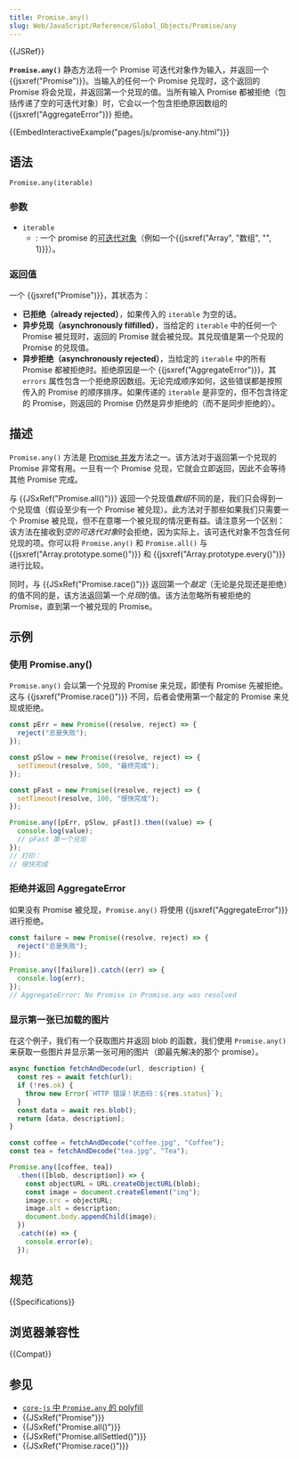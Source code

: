 ```yaml
---
title: Promise.any()
slug: Web/JavaScript/Reference/Global_Objects/Promise/any
---
```


{{JSRef}}

**`Promise.any()`** 静态方法将一个 Promise 可迭代对象作为输入，并返回一个 {{jsxref("Promise")}}。当输入的任何一个 Promise 兑现时，这个返回的 Promise 将会兑现，并返回第一个兑现的值。当所有输入 Promise 都被拒绝（包括传递了空的可迭代对象）时，它会以一个包含拒绝原因数组的 {{jsxref("AggregateError")}} 拒绝。

{{EmbedInteractiveExample("pages/js/promise-any.html")}}

## 语法

```js-nolint
Promise.any(iterable)
```

### 参数

- `iterable`
  - : 一个 promise 的[可迭代对象](/zh-CN/docs/Web/JavaScript/Reference/Iteration_protocols#可迭代协议)（例如一个{{jsxref("Array", "数组", "", 1)}}）。

### 返回值

一个 {{jsxref("Promise")}}，其状态为：

- **已拒绝（already rejected）**，如果传入的 `iterable` 为空的话。
- **异步兑现（asynchronously filfilled）**，当给定的 `iterable` 中的任何一个 Promise 被兑现时，返回的 Promise 就会被兑现。其兑现值是第一个兑现的 Promise 的兑现值。
- **异步拒绝（asynchronously rejected）**，当给定的 `iterable` 中的所有 Promise 都被拒绝时。拒绝原因是一个 {{jsxref("AggregateError")}}，其 `errors` 属性包含一个拒绝原因数组。无论完成顺序如何，这些错误都是按照传入的 Promise 的顺序排序。如果传递的 `iterable` 是非空的，但不包含待定的 Promise，则返回的 Promise 仍然是异步拒绝的（而不是同步拒绝的）。

## 描述

`Promise.any()` 方法是 [Promise 并发](/zh-CN/docs/Web/JavaScript/Reference/Global_Objects/Promise#promise_并发)方法之一。该方法对于返回第一个兑现的 Promise 非常有用。一旦有一个 Promise 兑现，它就会立即返回，因此不会等待其他 Promise 完成。

与 {{JSxRef("Promise.all()")}} 返回一个兑现值*数组*不同的是，我们只会得到一个兑现值（假设至少有一个 Promise 被兑现）。此方法对于那些如果我们只需要一个 Promise 被兑现，但不在意哪一个被兑现的情况更有益。请注意另一个区别：该方法在接收到*空的可迭代对象*时会拒绝，因为实际上，该可迭代对象不包含任何兑现的项。你可以将 `Promise.any()` 和 `Promise.all()` 与 {{jsxref("Array.prototype.some()")}} 和 {{jsxref("Array.prototype.every()")}} 进行比较。

同时，与 {{JSxRef("Promise.race()")}} 返回第一个*敲定*（无论是兑现还是拒绝）的值不同的是，该方法返回第一个*兑现*的值。该方法忽略所有被拒绝的 Promise，直到第一个被兑现的 Promise。

## 示例

### 使用 Promise.any()

`Promise.any()` 会以第一个兑现的 Promise 来兑现，即使有 Promise 先被拒绝。这与 {{jsxref("Promise.race()")}} 不同，后者会使用第一个敲定的 Promise 来兑现或拒绝。

```js
const pErr = new Promise((resolve, reject) => {
  reject("总是失败");
});

const pSlow = new Promise((resolve, reject) => {
  setTimeout(resolve, 500, "最终完成");
});

const pFast = new Promise((resolve, reject) => {
  setTimeout(resolve, 100, "很快完成");
});

Promise.any([pErr, pSlow, pFast]).then((value) => {
  console.log(value);
  // pFast 第一个兑现
});
// 打印：
// 很快完成
```

### 拒绝并返回 AggregateError

如果没有 Promise 被兑现，`Promise.any()` 将使用 {{jsxref("AggregateError")}} 进行拒绝。

```js
const failure = new Promise((resolve, reject) => {
  reject("总是失败");
});

Promise.any([failure]).catch((err) => {
  console.log(err);
});
// AggregateError: No Promise in Promise.any was resolved
```

### 显示第一张已加载的图片

在这个例子，我们有一个获取图片并返回 blob 的函数，我们使用 `Promise.any()` 来获取一些图片并显示第一张可用的图片（即最先解决的那个 promise）。

```js
async function fetchAndDecode(url, description) {
  const res = await fetch(url);
  if (!res.ok) {
    throw new Error(`HTTP 错误！状态码：${res.status}`);
  }
  const data = await res.blob();
  return [data, description];
}

const coffee = fetchAndDecode("coffee.jpg", "Coffee");
const tea = fetchAndDecode("tea.jpg", "Tea");

Promise.any([coffee, tea])
  .then(([blob, description]) => {
    const objectURL = URL.createObjectURL(blob);
    const image = document.createElement("img");
    image.src = objectURL;
    image.alt = description;
    document.body.appendChild(image);
  })
  .catch((e) => {
    console.error(e);
  });
```

## 规范

{{Specifications}}

## 浏览器兼容性

{{Compat}}

## 参见

- [`core-js` 中 `Promise.any` 的 polyfill](https://github.com/zloirock/core-js#ecmascript-promise)
- {{JSxRef("Promise")}}
- {{JSxRef("Promise.all()")}}
- {{JSxRef("Promise.allSettled()")}}
- {{JSxRef("Promise.race()")}}

